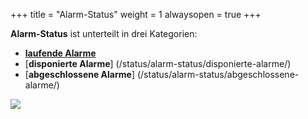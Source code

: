 +++
title = "Alarm-Status"
weight = 1
alwaysopen = true
+++

**Alarm-Status** ist unterteilt in drei Kategorien:

 - [**laufende Alarme**](/status/alarm-status/laufende-alarme/)
 - [**disponierte Alarme**] (/status/alarm-status/disponierte-alarme/)
 - [**abgeschlossene Alarme**] (/status/alarm-status/abgeschlossene-alarme/)

![](/img/status_alarm_status.png?classes=shadow)


